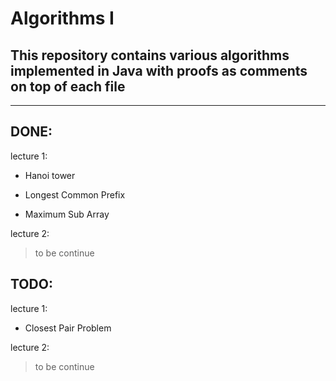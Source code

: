 # Algorithms I 

## This repository contains various algorithms implemented in Java with proofs as comments on top of each file

---
## **DONE**:


  lecture 1:

 - Hanoi tower

 - Longest Common Prefix

 - Maximum Sub Array

 lecture 2:

>to be continue


## **TODO**:

  lecture 1:

  - Closest Pair Problem

lecture 2:
>to be continue
